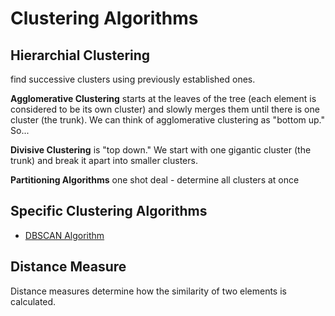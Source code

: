 # Clustering Algorithms

## Hierarchial Clustering

find successive clusters using previously established ones.

**Agglomerative Clustering** starts at the leaves of the tree (each element is considered to be its own cluster) and slowly merges them until there is one cluster (the trunk).  We can think of agglomerative clustering as "bottom up." So...

**Divisive Clustering** is "top down."  We start with one gigantic cluster (the trunk) and break it apart into smaller clusters.

**Partitioning Algorithms** one shot deal - determine all clusters at once

## Specific Clustering Algorithms

 - [DBSCAN Algorithm](http://en.wikipedia.org/wiki/DBSCAN)

## Distance Measure

Distance measures determine how the similarity of two elements is calculated.
